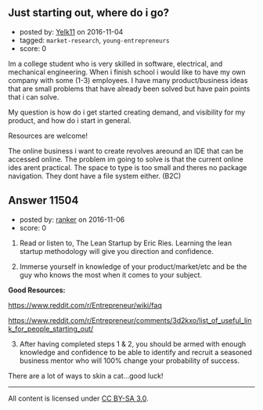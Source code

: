 ## Just starting out, where do i go?

- posted by: [Yelk11](https://stackexchange.com/users/3738036/yelk11) on 2016-11-04
- tagged: `market-research`, `young-entrepreneurs`
- score: 0

Im a college student who is very skilled in software, electrical, and mechanical engineering. When i finish school i would like to have my own company with some (1-3) employees. I have many product/business ideas that are small problems that have already been solved but have pain points that i can solve. 

My question is how do i get started creating demand, and visibility for my product, and how do i start in general.

Resources are welcome!

The online business i want to create revolves areound an IDE that can be accessed online. The problem im going to solve is that the current online ides arent practical. The space to type is too small and theres no package navigation. They dont have a file system either.
(B2C)


## Answer 11504

- posted by: [ranker](https://stackexchange.com/users/3026689/ranker) on 2016-11-06
- score: 0

1. Read or listen to, The Lean Startup by Eric Ries.  Learning the lean startup methodology will give you direction and confidence.

2. Immerse yourself in knowledge of your product/market/etc and be the guy who knows the most when it comes to your subject.

**Good Resources:**

https://www.reddit.com/r/Entrepreneur/wiki/faq

https://www.reddit.com/r/Entrepreneur/comments/3d2kxo/list_of_useful_link_for_people_starting_out/

3. After having completed steps 1 & 2, you should be armed with enough knowledge and confidence to be able to identify and recruit a seasoned business mentor who will 100% change your probability of success.

There are a lot of ways to skin a cat...good luck!




---

All content is licensed under [CC BY-SA 3.0](https://creativecommons.org/licenses/by-sa/3.0/).
